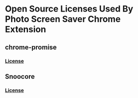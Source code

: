# Open Source Licenses Used By Photo Screen Saver Chrome Extension

## chrome-promise

### [License](https://github.com/tfoxy/chrome-promise/blob/master/LICENSE)

## Snoocore

### [License](https://snoocore.readme.io/docs/license)
